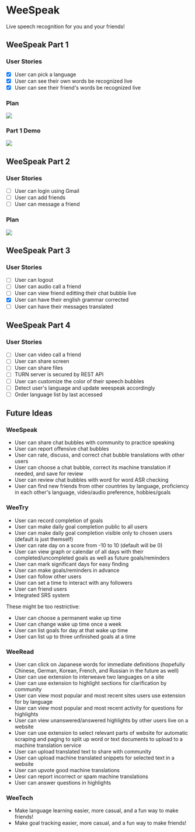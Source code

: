 # WeeSpeak

Live speech recognition for you and your friends!

## WeeSpeak Part 1

### User Stories
- [X] User can pick a language
- [X] User can see their own words be recognized live
- [X] User can see their friend's words be recognized live

### Plan
<img src="https://user-images.githubusercontent.com/61459043/122609822-3c1fc280-d044-11eb-82f0-b1b144951f08.jpeg">

### Part 1 Demo
<img src='https://user-images.githubusercontent.com/61459043/122601956-ada54400-d037-11eb-8c35-0fa5699a78a3.gif' />

## WeeSpeak Part 2

### User Stories

- [ ] User can login using Gmail
- [ ] User can add friends
- [ ] User can message a friend

### Plan
<img src="https://user-images.githubusercontent.com/61459043/122832058-68d81200-d2b0-11eb-8691-93582a98e261.jpeg">

## WeeSpeak Part 3

### User Stories

- [ ] User can logout
- [ ] User can audio call a friend
- [ ] User can view friend editting their chat bubble live
- [X] User can have their english grammar corrected
- [ ] User can have their messages translated

## WeeSpeak Part 4

### User Stories

- [ ] User can video call a friend
- [ ] User can share screen
- [ ] User can share files
- [ ] TURN server is secured by REST API
- [ ] User can customize the color of their speech bubbles
- [ ] Detect user's language and update weespeak accordingly
- [ ] Order language list by last accessed

## Future Ideas

### WeeSpeak

- User can share chat bubbles with community to practice speaking
- User can report offensive chat bubbles
- User can rate, discuss, and correct chat bubble translations with other users
- User can choose a chat bubble, correct its machine translation if needed, and save for review
- User can review chat bubbles with word for word ASR checking
- User can find new friends from other countries by language, proficiency in each other's language, video/audio preference, hobbies/goals

### WeeTry

- User can record completion of goals
- User can make daily goal completion public to all users
- User can make daily goal completion visible only to chosen users (default is just themself)
- User can rate day on a score from -10 to 10 (default will be 0)
- User can view graph or calendar of all days with their completed/uncompleted goals as well as future goals/reminders
- User can mark significant days for easy finding
- User can make goals/reminders in advance
- User can follow other users
- User can set a time to interact with any followers
- User can friend users
- Integrated SRS system

These might be too restrictive:

- User can choose a permanent wake up time
- User can change wake up time once a week
- User can list goals for day at that wake up time
- User can list up to three unfinished goals at a time

### WeeRead

- User can click on Japanese words for immediate definitions (hopefully Chinese, German, Korean, French, and Russian in the future as well)
- User can use extension to interweave two languages on a site
- User can use extension to highlight sections for clarification by community
- User can view most popular and most recent sites users use extension for by language
- User can view most popular and most recent activity for questions for highlights
- User can view unanswered/answered highlights by other users live on a website
- User can use extension to select relevant parts of website for automatic scraping and paging to split up word or text documents to upload to a machine translation service
- User can upload translated text to share with community
- User can upload machine translated snippets for selected text in a website
- User can upvote good machine translations
- Uesr can report incorrect or spam machine translations
- User can answer questions in highlights

### WeeTech

- Make language learning easier, more casual, and a fun way to make friends!
- Make goal tracking easier, more casual, and a fun way to make friends!
